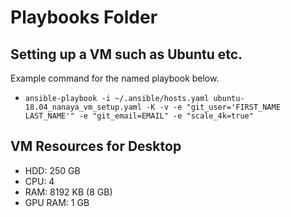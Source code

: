 # Playbooks Folder #

## Setting up a VM such as Ubuntu etc. ##
Example command for the named playbook below.
- `ansible-playbook -i ~/.ansible/hosts.yaml ubuntu-18.04_nanaya_vm_setup.yaml -K -v -e "git_user='FIRST_NAME LAST_NAME'" -e "git_email=EMAIL" -e "scale_4k=true"`

## VM Resources for Desktop
- HDD: 250 GB
- CPU: 4
- RAM: 8192 KB (8 GB)
- GPU RAM: 1 GB
